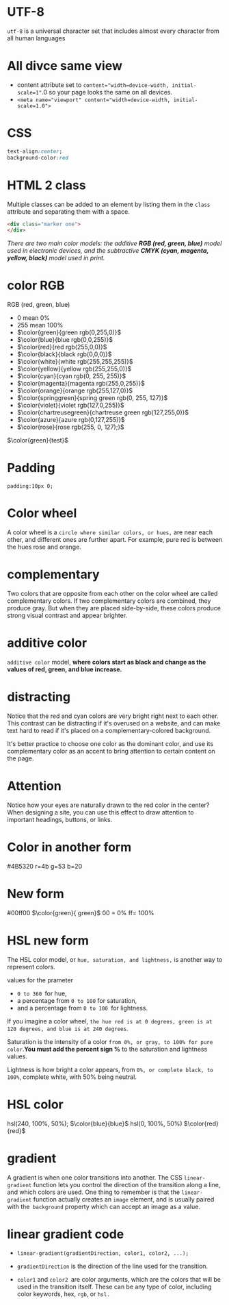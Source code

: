 # UTF-8
`utf-8` is a universal character set that includes almost every character from all human languages
# All divce same view
- content attribute set to `content="width=device-width, initial-scale=1"`.0 so your page looks the same on all devices.
 - `<meta name="viewport" content="width=device-width, initial-scale=1.0">`



# CSS
```css
text-align:center;
background-color:red
```
# HTML 2 class
Multiple classes can be added to an element by listing them in the `class` attribute and separating them with a space.
```html
<div class="marker one">
</div>
```
*There are two main color models: the additive **RGB (red, green, blue)** model used in electronic devices, and the subtractive **CMYK (cyan, magenta, yellow, black)** model used in print.*
# color RGB

RGB (red, green, blue)
- 0 mean 0%
- 255 mean 100%
- $\color{green}{green rgb(0,255,0)}$
- $\color{blue}{blue rgb(0,0,255)}$
- $\color{red}{red rgb(255,0,0)}$
- $\color{black}{black rgb(0,0,0)}$
- $\color{white}{white rgb(255,255,255)}$
- $\color{yellow}{yellow rgb(255,255,0)}$
- $\color{cyan}{cyan rgb(0, 255, 255)}$
- $\color{magenta}{magenta rgb(255,0,255)}$
- $\color{orange}{orange rgb(255,127,0)}$
- $\color{springgreen}{spring green rgb(0, 255, 127)}$
- $\color{violet}{violet rgb(127,0,255)}$
- $\color{chartreusegreen}{chartreuse green rgb(127,255,0)}$
- $\color{azure}{azure rgb(0,127,255)}$
- $\color{rose}{rose rgb(255, 0, 127);}$

$\color{green}{test}$
# Padding
`padding:10px 0;`

# Color wheel
A color wheel is a `circle where similar colors, or hues,` are near each other, and different ones are further apart. For example, pure red is between the hues rose and orange.

# complementary
Two colors that are opposite from each other on the color wheel are called complementary colors. If two complementary colors are combined, they produce gray. But when they are placed side-by-side, these colors produce strong visual contrast and appear brighter.
# additive color
`additive color` model, **where colors start as black and change as the values of red, green, and blue increase.**

# distracting 
Notice that the red and cyan colors are very bright right next to each other. This contrast can be distracting if it's overused on a website, and can make text hard to read if it's placed on a complementary-colored background.

It's better practice to choose one color as the dominant color, and use its complementary color as an accent to bring attention to certain content on the page.

# Attention
Notice how your eyes are naturally drawn to the red color in the center? When designing a site, you can use this effect to draw attention to important headings, buttons, or links.
# Color in another form
 #4B5320
 r=4b  g=53 b=20
# New form
#00ff00 $\color{green}{ green}$
00 = 0%
ff= 100%

# HSL new form
The HSL color model, or `hue, saturation, and lightness,` is another way to represent colors.

values for the prameter 
- `0 to 360 `for hue,
-  a percentage from `0 to 100` for saturation,
- and a percentage from `0 to 100 `for lightness.

If you imagine a color wheel, `the hue red is at 0 degrees, green is at 120 degrees, and blue is at 240 degrees`.

Saturation is the intensity of a color `from 0%, or gray, to 100% for pure color`.**You must add the percent sign %** to the saturation and lightness values.

Lightness is how bright a color appears, from `0%, or complete black, to 100%`, complete white, with 50% being neutral.

# HSL color
hsl(240, 100%, 50%); $\color{blue}{blue}$
hsl(0, 100%, 50%) $\color{red}{red}$
# gradient 
A gradient is when one color transitions into another. The CSS `linear-gradient` function lets you control the direction of the transition along a line, and which colors are used.
One thing to remember is that the `linear-gradient` function actually creates an `image` element, and is usually paired with the` background` property which can accept an image as a value.

# linear gradient code 
- `linear-gradient(gradientDirection, color1, color2, ...);`

- `gradientDirection` is the direction of the line used for the transition.
- `color1` and `color2 `are color arguments, which are the colors that will be used in the transition itself. These can be any type of color, including color keywords, hex, `rgb`, or `hsl.`
